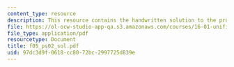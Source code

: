 ```yaml
---
content_type: resource
description: This resource contains the handwritten solution to the problem set.
file: https://ol-ocw-studio-app-qa.s3.amazonaws.com/courses/16-01-unified-engineering-i-ii-iii-iv-fall-2005-spring-2006/97dc3d9f0618cc8072bc2997725d839e_f05_ps02_sol.pdf
file_type: application/pdf
resourcetype: Document
title: f05_ps02_sol.pdf
uid: 97dc3d9f-0618-cc80-72bc-2997725d839e
---
```

